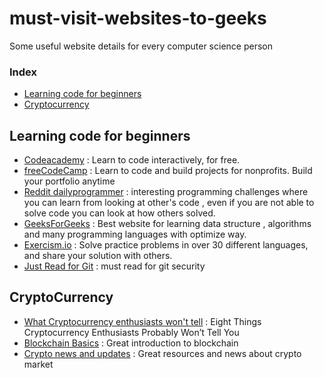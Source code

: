 # must-visit-websites-to-geeks
Some useful website details for every computer science person 


<h3>Index</h3>
<ul>
<li><a href="#Learning-code-for-beginners">Learning code for beginners</a></li>
<li><a href="#cryptocurrency">Cryptocurrency</a></li>
 </ul>
 
 ## Learning code for beginners
- [Codeacademy](https://www.codecademy.com) : Learn to code interactively, for free.
- [freeCodeCamp](https://www.freecodecamp.org) : Learn to code and build projects for nonprofits. Build your portfolio anytime
- [Reddit dailyprogrammer](https://www.reddit.com/r/dailyprogrammer/) : interesting programming challenges where you can learn from looking at other's code , even if you are not able to solve code you can look at how others solved.
- [GeeksForGeeks](https://www.geeksforgeeks.org/) : Best website for learning data structure , algorithms and many programming languages with optimize way.
- [Exercism.io](http://exercism.io) : Solve practice problems in over 30 different languages, and share your solution with others.
- [Just Read for Git](https://help.github.com/articles/removing-sensitive-data-from-a-repository/) : must read for git security


 ## CryptoCurrency
- [What Cryptocurrency  enthusiasts won't tell](http://www.ofnumbers.com/2017/09/21/eight-things-cryptocurrency-enthusiasts-probably-wont-tell-you/) : Eight Things Cryptocurrency Enthusiasts Probably Won’t Tell You
- [Blockchain Basics](https://www.sitepen.com/blog/2017/09/21/blockchain-basics/) : Great introduction to blockchain
- [Crypto news and updates](https://cryptopanic.com/) : Great resources and news about crypto market
